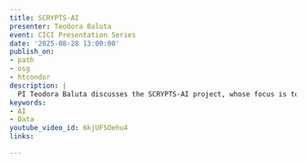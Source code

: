```yaml
---
title: SCRYPTS-AI
presenter: Teodora Baluta
event: CICI Presentation Series
date: '2025-08-28 13:00:00'
publish_on:
- path
- osg
- htcondor
description: |
  PI Teodora Baluta discusses the SCRYPTS-AI project, whose focus is to design solutions for collaboration across disciplines and develop new insights and approaches for distributed, sensitive and private or noisy data sets using AI.
keywords:
- AI
- Data
youtube_video_id: 6kjUFSOehu4
links:

---
```

